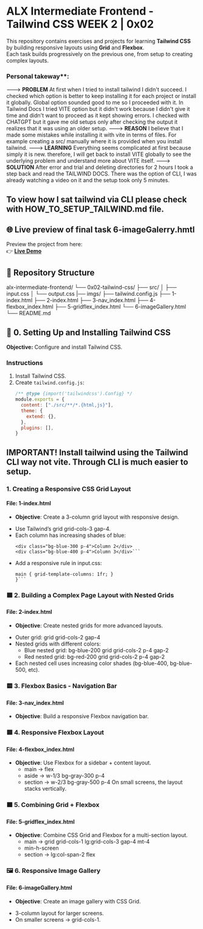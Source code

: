# ALX Intermediate Frontend - Tailwind CSS WEEK 2 | 0x02

This repository contains exercises and projects for learning **Tailwind CSS** by building responsive layouts using **Grid** and **Flexbox**.  
Each task builds progressively on the previous one, from setup to creating complex layouts.

### Personal takeway**: 

---> **PROBLEM** At first when I tried to install tailwind I didn't succeed. I checked which option is better to keep installing it for each project or install it globally. Global option sounded good to me so I proceeded with it. In Tailwind Docs I tried VITE  option but it didn't work because I didn't give it time and didn't want to proceed as it kept showing errors. I checked with CHATGPT but it gave me old setups only after checking the output it realizes that it was using an older setup. 
---> **REASON** I believe that I made some mistakes while installing it with vite in terms of files. For example creating a src/ manually where it is provided when you install tailwind. 
---> **LEARNING** Everything seems complicated at first because simply it is new. 
    therefore, I will get back to install VITE globally to see the underlying problem and understand more about VITE itself.
---> **SOLUTION** After error and trial and deleting directories for 2 hours I took a step back and read the TAILWIND DOCS. There was the option of CLI, I was already watching a video on it and the setup took only 5 minutes. 

## To view how I sat tailwind via CLI please check with HOW_TO_SETUP_TAILWIND.md file.

## 🌐 Live preview of final task 6-imageGalerry.hmtl
Preview the project from here:  
👉 **[Live Demo](https://saadallah-design.github.io/alx-intermediate-frontend/0x02-tailwind-css/6-imageGallery.html)** 

## 📂 Repository Structure
alx-intermediate-frontend/
└── 0x02-tailwind-css/
├── src/
│ ├── input.css
│ └── output.css
|── imgs/ 
├── tailwind.config.js
├── 1-index.html
├── 2-index.html
├── 3-nav_index.html
├── 4-flexbox_index.html
├── 5-gridflex_index.html
└── 6-imageGallery.html
└── README.md


## 🚀 0. Setting Up and Installing Tailwind CSS
**Objective:** Configure and install Tailwind CSS.

### Instructions
1. Install Tailwind CSS.
2. Create `tailwind.config.js`:
   ```js
   /** @type {import('tailwindcss').Config} */
   module.exports = {
     content: ["./src/**/*.{html,js}"],
     theme: {
       extend: {},
     },
     plugins: [],
   }
## IMPORTANT! Install tailwind using the Tailwind CLI way not vite. Through CLI is much easier to setup. 

### 1. Creating a Responsive CSS Grid Layout
#### File: 1-index.html

* **Objective**: Create a 3-column grid layout with responsive design.
- Use Tailwind’s grid grid-cols-3 gap-4.
- Each column has increasing shades of blue:
    ```<div class="bg-blue-200 p-4">Column 1</div>
    <div class="bg-blue-300 p-4">Column 2</div>
    <div class="bg-blue-400 p-4">Column 3</div>```
- Add a responsive rule in input.css:
    ``` @media (max-width: 768px) {
    main { grid-template-columns: 1fr; }
    }```

### 🟩 2. Building a Complex Page Layout with Nested Grids
#### File: 2-index.html

* **Objective**: Create nested grids for more advanced layouts.

- Outer grid: grid grid-cols-2 gap-4
- Nested grids with different colors:
    - Blue nested grid: bg-blue-200 grid grid-cols-2 p-4 gap-2
    - Red nested grid: bg-red-200 grid grid-cols-2 p-4 gap-2
- Each nested cell uses increasing color shades (bg-blue-400, bg-blue-500, etc).

### 🟨 3. Flexbox Basics - Navigation Bar
#### File: 3-nav_index.html

* **Objective**: Build a responsive Flexbox navigation bar.

### 🟥 4. Responsive Flexbox Layout
#### File: 4-flexbox_index.html
* **Objective**: Use Flexbox for a sidebar + content layout.
    - main → flex
    - aside → w-1/3 bg-gray-300 p-4
    - section → w-2/3 bg-gray-500 p-4
On small screens, the layout stacks vertically.

### 🟧 5. Combining Grid + Flexbox
#### File: 5-gridflex_index.html

* **Objective**: Combine CSS Grid and Flexbox for a multi-section layout.
    - main → grid grid-cols-1 lg:grid-cols-3 gap-4 mt-4
    - min-h-screen
    - section → lg:col-span-2 flex

### 🖼 6. Responsive Image Gallery
#### File: 6-imageGallery.html

* **Objective**: Create an image gallery with CSS Grid.
- 3-column layout for larger screens.
- On smaller screens → grid-cols-1.



